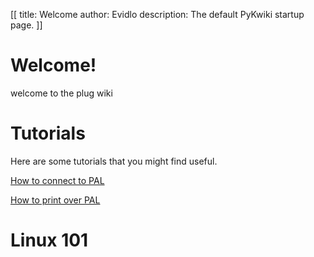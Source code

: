 [[
title: Welcome
author: Evidlo
description: The default PyKwiki startup page.
]]

# Welcome!

welcome to the plug wiki

# Tutorials
Here are some tutorials that you might find useful.

[How to connect to PAL](tutorials/wifi.html)

[How to print over PAL](tutorials/printing.html)

# Linux 101
